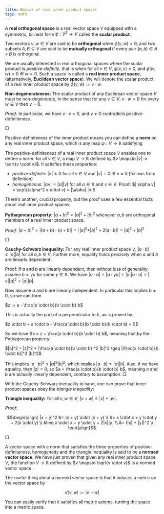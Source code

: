 ```yaml
---
title: Basics of real inner product spaces
tags: math
---
```


A **real orthogonal space** is a real vector space $V$ equipped with a symmetric, bilinear form $\phi: V^2 \to V$ called the **scalar product**. 

Two vectors $v, w \in V$ are said to be **orthogonal** when $\phi(v, w) = 0$, and two subsets $A, B \subseteq V$ are said to be **mutually orthogonal** if every pair $(a, b) \in A \times B$ is orthogonal.

We are usually interested in real orthogonal spaces where the scalar product is *positive-definite*, that is when for all $v \in V$, $\phi(v, v) \geq 0$, and $\phi(w, w) = 0$ iff $w = 0$. Such a space is called a **real inner product space**, (alternatively, **Euclidean vector space**). We will denote the scalar product of a real inner product space by $\phi(v, w) := v \cdot w$.

**Non-degenerateness:** The scalar product of any Euclidean vector space $V$ must be non-degenerate, in the sense that for any $v \in V$, $v \cdot w = 0$ for every $w \in V$ then $v = 0$.

*Proof:* In particular, we have $v \cdot v = 0$, and $v \neq 0$ contradicts positive-definiteness.

$\Box$

Positive-definiteness of the inner product means you can define a **norm** on any real inner product space, which is any map $\psi: V \to \mathbb{R}$ satisfying

The positive-definiteness of a real inner product space $V$ enables one to define a *norm*: for all $v \in V$, a map $V \to \mathbb{R}$ defined by $v \mapsto |v| := \sqrt{v \cdot v}$. It satisfies these properties:

 - *positive-definite*: $|v| \geq 0$ for all $v \in V$ and $|v| = 0$ iff $v = 0$ (follows from definition)
 - *homogeneous*: $| \alpha v| = |\alpha| |v|$ for all $\alpha \in \mathbb{R}$ and $v \in V$. Proof: $| \alpha v| = \sqrt{\alpha^2 v \cdot v} = |\alpha| |v|$

There's another, crucial property, but the proof uses a few essential facts about real inner product spaces:

**Pythagorean property:** $|a + b|^2 = |a|^2 + |b|^2$ whenever $a, b$ are orthogonal members of a real inner product space.

*Proof*: $|a + b|^2 = |(a + b) \cdot (a + b)| = ||a|^2 + |b|^2 + 2(a \cdot b)| = |a|^2 + |b|^2$ 

$\Box$

**Cauchy-Schwarz inequality:** For any real inner product space $V$, $|a \cdot b| \leq |a| |b|$ for all $a, b \in V$. Further more, equality holds precisely when $a$ and $b$ are linearly dependent.

Proof: If $a$ and $b$ are linearly dependent, then without loss of generality assume $b = \gamma a$ for some $\gamma \in \mathbb{R}$. We have $|a \cdot b| = |a \cdot \gamma a| = |\gamma| |a \cdot a| = |\gamma| |a|^2 = |a| |b|$.

Now assume $a$ and $b$ are linearly independent. In particular this implies $b \neq 0$, so we can form

$z := a - \frac{a \cdot b}{b \cdot b} b$

This is actually the part of $a$ perpendicular to $b$, as is proved by:

$z \cdot b = a \cdot b - \frac{a \cdot b}{b \cdot b}(b \cdot b) = 0$

So we have $a = z + \frac{a \cdot b}{b \cdot b} b$, meaning that by the Pythagorean property:

$|a|^2 = |z|^2 + |\frac{a \cdot b}{b \cdot b}|^2 |b|^2 \geq |\frac{a \cdot b}{b \cdot b}|^2 |b|^2$

This implies $|a \cdot b|^2 \leq |a|^2 |b|^2$, which implies $|a \cdot b| \leq |a| |b|$. Also, if we have equality, then $|z| = 0$, so $a = \frac{a \cdot b}{b \cdot b} b$, meaning $a$ and $b$ are actually linearly dependent, contrary to assumption. $\Box$

With the Cauchy-Schwarz inequality in hand, one can prove that inner product spaces obey the *triangle inequality*:

**Triangle inequality:** For all $v, w \in V$, $|v + w| \leq |v| + |w|$.

*Proof:*

$$\begin{align}
  |x + y|^2 &= (x + y) \cdot (x + y) \\
            &= x \cdot x + y \cdot y + 2(x \cdot y) \\
            &\leq x \cdot x + y \cdot y + 2|x||y| \\
            &= (|x| + |y|)^2 \\
  \end{align}$$

$\Box$

A vector space with a norm that satisfies the three properties of positive-definiteness, homogeneity and the triangle inequality is said to be a **normed vector space**. We have just proven that given any real inner product space $V$, the function $V \to \mathbb{R}$ defined by $v \mapsto \sqrt{v \cdot v}$ is a normed vector space.

The useful thing about a normed vector space is that it induces a metric on the vector space by 

$$d(v, w) := |v - w|$$

You can easily verify that it satisfies all metric axioms, turning the space into a metric space.
